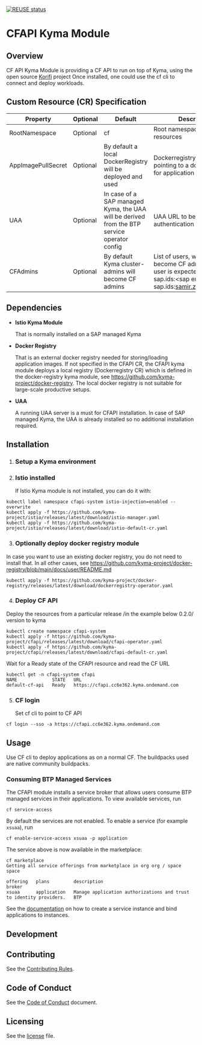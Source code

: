 [![REUSE status](https://api.reuse.software/badge/github.com/kyma-project/cfapi)](https://api.reuse.software/info/github.com/kyma-project/cfapi)

# CFAPI Kyma Module

## Overview
CF API Kyma Module is providing a CF API to run on top of Kyma, using the open source [Korifi](https://github.com/cloudfoundry/korifi) project
Once installed, one could use the cf cli to connect and deploy workloads.

## Custom Resource (CR) Specification
| Property | Optional | Default | Description |
|-----|-----|-----|-----|
| RootNamespace | Optional | cf | Root namespace for CF resources |
| AppImagePullSecret | Optional | By default a local DockerRegistry will be deployed and used | Dockerregistry secret pointing to a docker registry for application images|
| UAA | Optional | In case of a SAP managed Kyma, the UAA will be derived from the BTP service operator config |  UAA URL to be used for authentication |
| CFAdmins | Optional | By default Kyma cluster-admins will become CF admins | List of users, which will become CF administrators.A user is expected in format sap.ids:\<sap email\> example sap.ids:samir.zeort@sap.com  |

## Dependencies
* **Istio Kyma Module**

  That is normally installed on a SAP managed Kyma
* **Docker Registry**

  That is an external docker registry needed for storing/loading application images. If not specified in the CFAPI CR, the CFAPI kyma module deploys a local registry (Dockerregistry CR) which is defined in the docker-registry kyma module, see https://github.com/kyma-project/docker-registry. The local docker registry is not suitable for large-scale productive setups.
* **UAA**

  A running UAA server is a must for CFAPI installation. In case of SAP managed Kyma, the UAA is already installed so no additional installation required.

## Installation
1. ### Setup a Kyma environment ###

2. ### Istio installed ###

    If Istio Kyma module is not installed, you can do it with:

```
kubectl label namespace cfapi-system istio-injection=enabled --overwrite
kubectl apply -f https://github.com/kyma-project/istio/releases/latest/download/istio-manager.yaml
kubectl apply -f https://github.com/kyma-project/istio/releases/latest/download/istio-default-cr.yaml
```

3. ### Optionally deploy docker registry module
In case you want to use an existing docker registry, you do not need to install that.
In all other cases, see https://github.com/kyma-project/docker-registry/blob/main/docs/user/README.md
```
kubectl apply -f https://github.com/kyma-project/docker-registry/releases/latest/download/dockerregistry-operator.yaml
```

4. ### Deploy CF API ###

Deploy the resources from a particular release /in the example below 0.2.0/ version to kyma
```
kubectl create namespace cfapi-system
kubectl apply -f https://github.com/kyma-project/cfapi/releases/latest/download/cfapi-operator.yaml
kubectl apply -f https://github.com/kyma-project/cfapi/releases/latest/download/cfapi-default-cr.yaml
```

  Wait for a Ready state of the CFAPI resource and read the CF URL
```
kubectl get -n cfapi-system cfapi
NAME             STATE   URL
default-cf-api   Ready   https://cfapi.cc6e362.kyma.ondemand.com
```

5.  ### CF login ###

    Set cf cli to point to CF API
```
cf login --sso -a https://cfapi.cc6e362.kyma.ondemand.com
```

## Usage

Use CF cli to deploy applications as on a normal CF. The buildpacks used are native community buildpacks.

### Consuming BTP Managed Services

The CFAPI module installs a service broker that allows users consume BTP managed services in their applications. To view available services, run

```
cf service-access
```

By default the services are not enabled. To enable a service (for example `xsuaa`), run

```
cf enable-service-access xsuaa -p application
```

The service above is now available in the marketplace:

```
cf marketplace
Getting all service offerings from marketplace in org org / space space

offering   plans         description                                                          broker
xsuaa      application   Manage application authorizations and trust to identity providers.   BTP
```

See the [documentation](https://docs.cloudfoundry.org/devguide/services/managing-services.html) on how to create a service instance and bind applications to instances.

## Development

## Contributing
See the [Contributing Rules](CONTRIBUTING.md).

## Code of Conduct
See the [Code of Conduct](CODE_OF_CONDUCT.md) document.

## Licensing

See the [license](./LICENSE) file.
